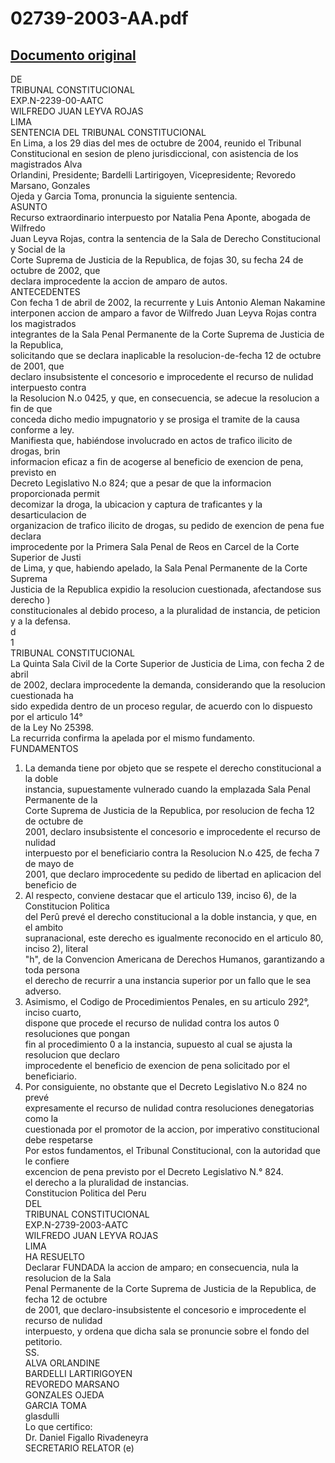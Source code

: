 
02739-2003-AA.pdf
=================
  
[Documento original](https://tc.gob.pe/jurisprudencia/2005/02739-2003-AA.pdf)  
---  
DE  
TRIBUNAL CONSTITUCIONAL  
EXP.N-2239-00-AATC  
WILFREDO JUAN LEYVA ROJAS  
LIMA  
SENTENCIA DEL TRIBUNAL CONSTITUCIONAL  
En Lima, a los 29 dias del mes de octubre de 2004, reunido el Tribunal  
Constitucional en sesion de pleno jurisdiccional, con asistencia de los magistrados Alva  
Orlandini, Presidente; Bardelli Lartirigoyen, Vicepresidente; Revoredo Marsano, Gonzales  
Ojeda y Garcia Toma, pronuncia la siguiente sentencia.  
ASUNTO  
Recurso extraordinario interpuesto por Natalia Pena Aponte, abogada de Wilfredo  
Juan Leyva Rojas, contra la sentencia de la Sala de Derecho Constitucional y Social de la  
Corte Suprema de Justicia de la Republica, de fojas 30, su fecha 24 de octubre de 2002, que  
declara improcedente la accion de amparo de autos.  
ANTECEDENTES  
Con fecha 1 de abril de 2002, la recurrente y Luis Antonio Aleman Nakamine  
interponen accion de amparo a favor de Wilfredo Juan Leyva Rojas contra los magistrados  
integrantes de la Sala Penal Permanente de la Corte Suprema de Justicia de la Republica,  
solicitando que se declara inaplicable la resolucion-de-fecha 12 de octubre de 2001, que  
declaro insubsistente el concesorio e improcedente el recurso de nulidad interpuesto contra  
la Resolucion N.o 0425, y que, en consecuencia, se adecue la resolucion a fin de que  
conceda dicho medio impugnatorio y se prosiga el tramite de la causa conforme a ley.  
Manifiesta que, habiéndose involucrado en actos de trafico ilicito de drogas, brin  
informacion eficaz a fin de acogerse al beneficio de exencion de pena, previsto en  
Decreto Legislativo N.o 824; que a pesar de que la informacion proporcionada permit  
decomizar la droga, la ubicacion y captura de traficantes y la desarticulacion de  
organizacion de trafico ilicito de drogas, su pedido de exencion de pena fue declara  
improcedente por la Primera Sala Penal de Reos en Carcel de la Corte Superior de Justi  
de Lima, y que, habiendo apelado, la Sala Penal Permanente de la Corte Suprema  
Justicia de la Republica expidio la resolucion cuestionada, afectandose sus derecho )  
constitucionales al debido proceso, a la pluralidad de instancia, de peticion y a la defensa.  
d  
1  
TRIBUNAL CONSTITUCIONAL  
La Quinta Sala Civil de la Corte Superior de Justicia de Lima, con fecha 2 de abril  
de 2002, declara improcedente la demanda, considerando que la resolucion cuestionada ha  
sido expedida dentro de un proceso regular, de acuerdo con lo dispuesto por el articulo 14°  
de la Ley No 25398.  
La recurrida confirma la apelada por el mismo fundamento.  
FUNDAMENTOS  
1. La demanda tiene por objeto que se respete el derecho constitucional a la doble  
instancia, supuestamente vulnerado cuando la emplazada Sala Penal Permanente de la  
Corte Suprema de Justicia de la Republica, por resolucion de fecha 12 de octubre de  
2001, declaro insubsistente el concesorio e improcedente el recurso de nulidad  
interpuesto por el beneficiario contra la Resolucion N.o 425, de fecha 7 de mayo de  
2001, que declaro improcedente su pedido de libertad en aplicacion del beneficio de  
2. Al respecto, conviene destacar que el articulo 139, inciso 6), de la Constitucion Politica  
del Perû prevé el derecho constitucional a la doble instancia, y que, en el ambito  
supranacional, este derecho es igualmente reconocido en el articulo 80, inciso 2), literal  
"h", de la Convencion Americana de Derechos Humanos, garantizando a toda persona  
el derecho de recurrir a una instancia superior por un fallo que le sea adverso.  
3. Asimismo, el Codigo de Procedimientos Penales, en su articulo 292°, inciso cuarto,  
dispone que procede el recurso de nulidad contra los autos 0 resoluciones que pongan  
fin al procedimiento 0 a la instancia, supuesto al cual se ajusta la resolucion que declaro  
improcedente el beneficio de exencion de pena solicitado por el beneficiario.  
4. Por consiguiente, no obstante que el Decreto Legislativo N.o 824 no prevé  
expresamente el recurso de nulidad contra resoluciones denegatorias como la  
cuestionada por el promotor de la accion, por imperativo constitucional debe respetarse  
Por estos fundamentos, el Tribunal Constitucional, con la autoridad que le confiere  
excencion de pena previsto por el Decreto Legislativo N.° 824.  
el derecho a la pluralidad de instancias.  
Constitucion Politica del Peru  
DEL  
TRIBUNAL CONSTITUCIONAL  
EXP.N-2739-2003-AATC  
WILFREDO JUAN LEYVA ROJAS  
LIMA  
HA RESUELTO  
Declarar FUNDADA la accion de amparo; en consecuencia, nula la resolucion de la Sala  
Penal Permanente de la Corte Suprema de Justicia de la Republica, de fecha 12 de octubre  
de 2001, que declaro-insubsistente el concesorio e improcedente el recurso de nulidad  
interpuesto, y ordena que dicha sala se pronuncie sobre el fondo del petitorio.  
SS.  
ALVA ORLANDINE  
BARDELLI LARTIRIGOYEN  
REVOREDO MARSANO  
GONZALES OJEDA  
GARCIA TOMA  
glasdulli  
Lo que certifico:  
Dr. Daniel Figallo Rivadeneyra  
SECRETARIO RELATOR (e)